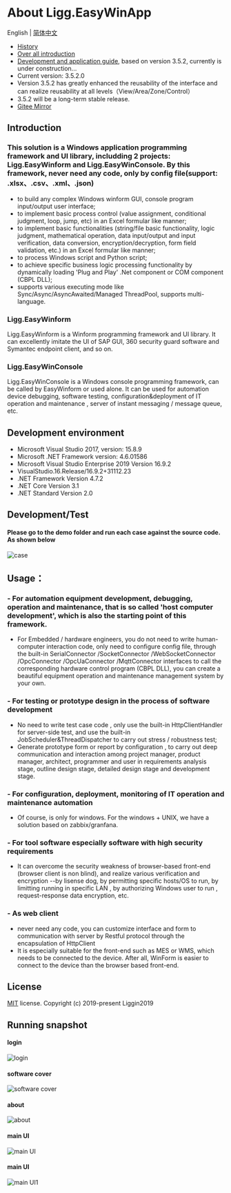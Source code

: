 # About Ligg.EasyWinApp
English | [简体中文](./README.zh-CN.md)
- [History](https://www.cnblogs.com/liggin2019/p/11780431.html)
- [Over all introduction](https://www.cnblogs.com/liggin2019/p/11824064.html)
- [Development and application guide](https://liggin2019.gitee.io/projguide), based on version 3.5.2, currently is under construction...
- Current version: 3.5.2.0 
- Version 3.5.2 has greatly enhanced the reusability of the interface and can realize  reusability at all levels（View/Area/Zone/Control）
- 3.5.2 will be a long-term stable release.
- [Gitee Mirror](https://www.gitee.com/liggin2019/Ligg.EasyWinApp)

## Introduction
### This solution  is a Windows application programming framework and UI library, includding 2 projects: Ligg.EasyWinform and Ligg.EasyWinConsole. By this framework, never need any code, only by config file(support: .xlsx、.csv、.xml、.json)
- to build any complex Windows winform GUI,  console program input/output user interface;
- to implement basic process control (value assignment, conditional judgment, loop, jump, etc) in an Excel formular like manner; 
- to implement  basic functionalities (string/file basic functionality, logic judgment, mathematical operation, data input/output and input verification, data conversion, encryption/decryption, form field validation, etc.) in an Excel formular like manner; 
- to process Windows script and Python script;
- to achieve specific business logic processing functionality by dynamically loading 'Plug and Play' .Net component or COM component (CBPL DLL);
- supports various executing mode  like Sync/Async/AsyncAwaited/Managed ThreadPool, supports multi-language.

### Ligg.EasyWinform
Ligg.EasyWinform is a Winform programming framework and UI library. It can excellently imitate the UI of  SAP GUI, 360 security guard software and Symantec endpoint client, and so on.

###  Ligg.EasyWinConsole
Ligg.EasyWinConsole is a Windows console programming framework, can be called by EasyWinform or used alone. It can be used for automation device debugging, software testing, configuration&deployment of IT operation and maintenance , server of instant messaging / message queue, etc.

## Development environment
- Microsoft Visual Studio 2017, version: 15.8.9
- Microsoft .NET Framework version: 4.6.01586
- Microsoft Visual Studio Enterprise 2019 Version 16.9.2
- VisualStudio.16.Release/16.9.2+31112.23
- .NET Framework Version 4.7.2
- .NET Core Version 3.1
- .NET Standard Version 2.0

## Development/Test
#### Please go to the demo folder and run each case against the source code. As shown below
![case](https://liggin2019.gitee.io/Static/images/EasyWinApp/cases.png)

## Usage：
### - For automation equipment development, debugging, operation and maintenance, that is so called 'host computer development', which is also the starting point of this framework. 
- For Embedded / hardware engineers, you do not need to write human-computer interaction code, only need to configure config file, through the built-in SerialConnector /SocketConnector /WebSocketConnector /OpcConnector /OpcUaConnector /MqttConnector interfaces to call the corresponding hardware control program (CBPL DLL), you can create a beautiful equipment operation and maintenance management system by your own. 

### - For testing or prototype design in the process of software development
- No need to write test case code , only use the built-in HttpClientHandler for server-side test, and use the built-in JobScheduler&ThreadDispatcher to carry out stress / robustness test; 
- Generate prototype form or report by configuration , to carry out deep communication and interaction among project manager, product manager, architect, programmer and user in requirements analysis stage, outline design stage, detailed design stage and development stage.

### - For configuration, deployment, monitoring of IT operation and maintenance automation
- Of course, is only for windows. For the  windows + UNIX, we have a solution based on zabbix/granfana.

### - For  tool software especially software with high security requirements
- It can overcome the security weakness of browser-based front-end  (browser client is non blind), and realize various verification and encryption --by lisense dog, by permitting specific hosts/OS to run, by limitting running in specific LAN , by authorizing Windows user to run , request-response data encryption, etc.

### - As web client
- never need any code, you can  customize interface and form to  communication with server by Restful protocol through the encapsulation of HttpClient
- It is especially suitable for the front-end such as MES or WMS, which needs to be connected to the device. After all, WinForm is easier to connect to the device than the browser based front-end.


## License
[MIT](https://github.com/Liggin2019/Ligg.EasyWinApp/blob/master/LICENSE) license.
Copyright (c) 2019-present Liggin2019

## Running snapshot
#### login
![login](https://liggin2019.gitee.io/Static/images/EasyWinApp/login-en.png)
#### software cover
![software cover](https://liggin2019.gitee.io/Static/images/EasyWinApp/software-cover-en.png)
#### about
![about](https://liggin2019.gitee.io/Static/images/EasyWinApp/about-en.png)
#### main UI
![main UI](https://liggin2019.gitee.io/Static/images/EasyWinApp/main-ui-en.png)  
#### main UI 
![main UI1](https://liggin2019.gitee.io/Static/images/EasyWinApp/main-ui1-en.png)  